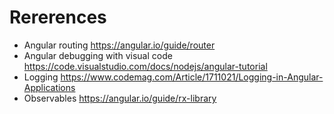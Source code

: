 # Rererences
* Angular routing https://angular.io/guide/router
* Angular debugging with visual code https://code.visualstudio.com/docs/nodejs/angular-tutorial
* Logging https://www.codemag.com/Article/1711021/Logging-in-Angular-Applications 
* Observables https://angular.io/guide/rx-library 